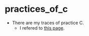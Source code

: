 # practices_of_c
- There are my  traces of practice C.
	- I refered to [this page](https://9cguide.appspot.com).